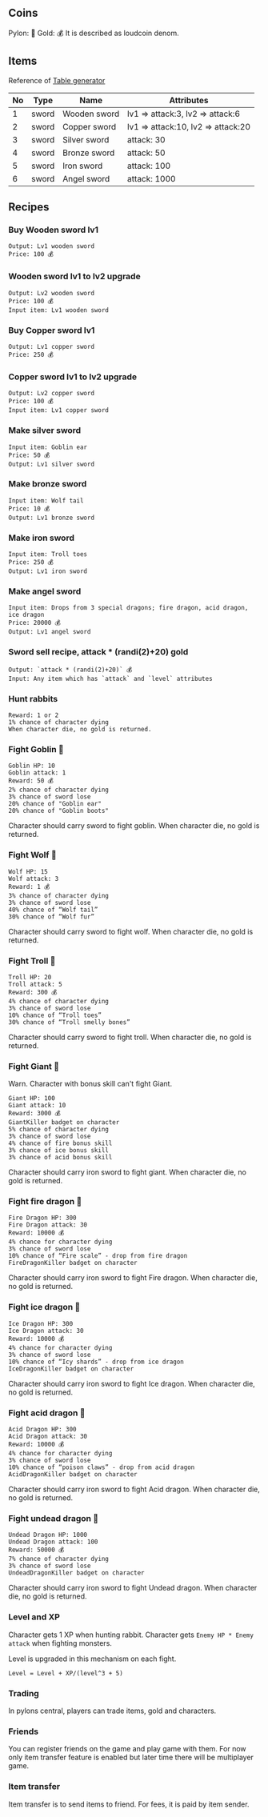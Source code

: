 
## Coins

Pylon: 🔷
Gold: 💰
It is described as loudcoin denom.

## Items

Reference of [Table generator](https://www.tablesgenerator.com/markdown_tables)

| No | Type  | Name         | Attributes                         |
|----|-------|--------------|------------------------------------|
| 1  | sword | Wooden sword | lv1 => attack:3, lv2 => attack:6   |
| 2  | sword | Copper sword | lv1 => attack:10, lv2 => attack:20 |
| 3  | sword | Silver sword | attack: 30                         |
| 4  | sword | Bronze sword | attack: 50                         |
| 5  | sword | Iron sword   | attack: 100                        |
| 6  | sword | Angel sword  | attack: 1000                       |

## Recipes

### Buy Wooden sword lv1
```
Output: Lv1 wooden sword
Price: 100 💰
```

### Wooden sword lv1 to lv2 upgrade
```
Output: Lv2 wooden sword
Price: 100 💰
Input item: Lv1 wooden sword
```

### Buy Copper sword lv1
```
Output: Lv1 copper sword
Price: 250 💰
```
### Copper sword lv1 to lv2 upgrade
```
Output: Lv2 copper sword
Price: 100 💰
Input item: Lv1 copper sword
```

### Make silver sword
```
Input item: Goblin ear
Price: 50 💰
Output: Lv1 silver sword
```

### Make bronze sword

```
Input item: Wolf tail
Price: 10 💰
Output: Lv1 bronze sword
```

### Make iron sword

```
Input item: Troll toes
Price: 250 💰
Output: Lv1 iron sword
```

### Make angel sword
```
Input item: Drops from 3 special dragons; fire dragon, acid dragon, ice dragon
Price: 20000 💰
Output: Lv1 angel sword
```

### Sword sell recipe, attack * (randi(2)+20) gold
```
Output: `attack * (randi(2)+20)` 💰
Input: Any item which has `attack` and `level` attributes
```

### Hunt rabbits
```
Reward: 1 or 2
1% chance of character dying
When character die, no gold is returned.
```

### Fight Goblin 👺

```
Goblin HP: 10
Goblin attack: 1
Reward: 50 💰
2% chance of character dying
3% chance of sword lose
20% chance of "Goblin ear"
20% chance of "Goblin boots"
```

Character should carry sword to fight goblin.
When character die, no gold is returned.

### Fight Wolf 🐺

```
Wolf HP: 15
Wolf attack: 3
Reward: 1 💰
3% chance of character dying
3% chance of sword lose
40% chance of “Wolf tail”
30% chance of “Wolf fur”
```
Character should carry sword to fight wolf.
When character die, no gold is returned.

### Fight Troll 👻

```
Troll HP: 20
Troll attack: 5
Reward: 300 💰
4% chance of character dying
3% chance of sword lose
10% chance of “Troll toes”
30% chance of “Troll smelly bones”
```

Character should carry sword to fight troll.
When character die, no gold is returned.

### Fight Giant 🗿

Warn. Character with bonus skill can't fight Giant.

```
Giant HP: 100
Giant attack: 10
Reward: 3000 💰
GiantKiller badget on character
5% chance of character dying
3% chance of sword lose
4% chance of fire bonus skill
3% chance of ice bonus skill
3% chance of acid bonus skill
```

Character should carry iron sword to fight giant.
When character die, no gold is returned.

### Fight fire dragon 🦐

```
Fire Dragon HP: 300
Fire Dragon attack: 30
Reward: 10000 💰
4% chance for character dying
3% chance of sword lose
10% chance of “Fire scale” - drop from fire dragon
FireDragonKiller badget on character
```

Character should carry iron sword to fight Fire dragon.
When character die, no gold is returned.

### Fight ice dragon 🦈

```
Ice Dragon HP: 300
Ice Dragon attack: 30
Reward: 10000 💰
4% chance for character dying
3% chance of sword lose
10% chance of “Icy shards” - drop from ice dragon
IceDragonKiller badget on character
```

Character should carry iron sword to fight Ice dragon.
When character die, no gold is returned.

### Fight acid dragon 🐊

```
Acid Dragon HP: 300
Acid Dragon attack: 30
Reward: 10000 💰
4% chance for character dying
3% chance of sword lose
10% chance of “poison claws” - drop from acid dragon
AcidDragonKiller badget on character
```

Character should carry iron sword to fight Acid dragon.
When character die, no gold is returned.

### Fight undead dragon 🐉

```
Undead Dragon HP: 1000
Undead Dragon attack: 100
Reward: 50000 💰
7% chance of character dying
3% chance of sword lose
UndeadDragonKiller badget on character
```

Character should carry iron sword to fight Undead dragon.
When character die, no gold is returned.

### Level and XP

Character gets 1 XP when hunting rabbit.
Character gets `Enemy HP * Enemy attack` when fighting monsters.

Level is upgraded in this mechanism on each fight.
```
Level = Level + XP/(level^3 + 5)
```

### Trading

In pylons central, players can trade items, gold and characters.

### Friends

You can register friends on the game and play game with them.
For now only item transfer feature is enabled but later time there will be multiplayer game.

### Item transfer

Item transfer is to send items to friend. For fees, it is paid by item sender.